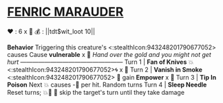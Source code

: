 # [**__FENRIC MARAUDER__**](<https://www.youtube.com/watch?v=kiyDawjd2e0>)
❤️ : 6 x 👥
💰 : ||tdt$wit_loot 10||

**Behavior** Triggering this creature's <:stealthIcon:943248201790677052> causes Cause __vulnerable__ x 👥
*Hand over the gold and you might not get hurt*
—————————————————
Turn 1  | **Fan of Knives** 💥<:stealthIcon:943248201790677052>🌀 x 👥
Turn 2 | **Vanish in Smoke** <:stealthIcon:943248201790677052> 🔀 gain __Empower__ x 👥
Turn 3 | **Tip In Poison** Next 💥 causes -🔷 per hit. Random turns
Turn 4 | **Sleep Needle** Reset turns; 💥🎯 🔀 skip the target's turn until they take damage
